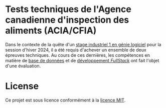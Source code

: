 # Tests techniques de l'Agence canadienne d'inspection des aliments (ACIA/CFIA)
Dans le contexte de la quête d'un [stage industriel 1 en génie logiciel](https://www.etsmtl.ca/etudes/cours/sta106) pour la session d'hiver 2024, il a été requis d'achever un ensemble de deux épreuves techniques. Au cours de ces dernières, les compétences en matière de [base de données](Test%20technique%201) et de [développement _FullStack_](Test%20technique%202) ont fait l'objet d'une évaluation.   

# License
Ce projet est sous licence conformément à la [licence MIT](LICENSE).






